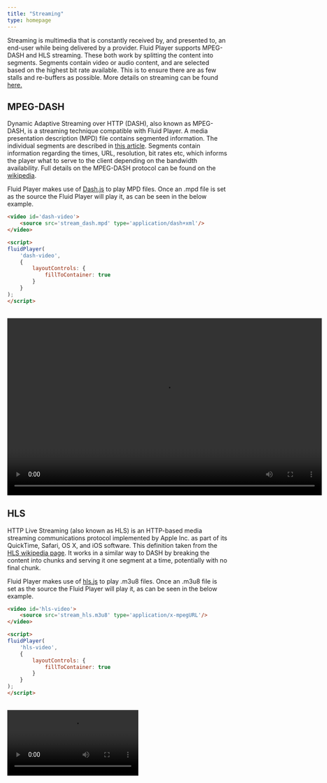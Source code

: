 ```yaml
---
title: "Streaming"
type: homepage
---
```



Streaming is multimedia that is constantly received by, and presented to, an end-user while being delivered by a provider.
Fluid Player supports MPEG-DASH and HLS streaming. These both work by splitting the content into segments. 
Segments contain video or audio content, and are selected based on the highest bit rate available. 
This is to ensure there are as few stalls and re-buffers as possible. More details on streaming can be found [here.](https://en.wikipedia.org/wiki/Streaming_media#Protocols)

## MPEG-DASH
Dynamic Adaptive Streaming over HTTP (DASH), also known as MPEG-DASH, is a streaming technique compatible with Fluid Player.
A media presentation description (MPD) file contains segmented information. The individual segments are described in [this article](https://www.brendanlong.com/the-structure-of-an-mpeg-dash-mpd.html).
Segments contain information regarding the times, URL, resolution, bit rates etc, which informs the player what to serve to the client depending on the bandwidth availability.
Full details on the MPEG-DASH protocol can be found on the [wikipedia](https://en.wikipedia.org/wiki/Dynamic_Adaptive_Streaming_over_HTTP).


Fluid Player makes use of [Dash.js](https://github.com/Dash-Industry-Forum/dash.js) to play MPD files. 
Once an .mpd file is set as the source the Fluid Player will play it, as can be seen in the below example.


```html
<video id='dash-video'>
    <source src='stream_dash.mpd' type='application/dash+xml'/>
</video>

<script>
fluidPlayer(
    'dash-video',
    {
        layoutControls: {
            fillToContainer: true
        }
    }
);
</script>
```

<br/>
<video id='dash-video' controls style="width:720px;height:405px;">
    <source src='stream_dash.mpd' type='application/dash+xml' title="720p" />
</video>


## HLS
HTTP Live Streaming (also known as HLS) is an HTTP-based media streaming communications protocol implemented by Apple Inc. as part of its QuickTime, Safari, OS X, and iOS software.
This definition taken from the [HLS wikipedia page](https://en.wikipedia.org/wiki/HTTP_Live_Streaming). 
It works in a similar way to DASH by breaking the content into chunks and serving it one segment at a time, potentially with no final chunk.


Fluid Player makes use of [hls.js](https://github.com/video-dev/hls.js) to play .m3u8 files.
Once an .m3u8 file is set as the source the Fluid Player will play it, as can be seen in the below example.

```html
<video id='hls-video'>
    <source src='stream_hls.m3u8' type='application/x-mpegURL'/>
</video>

<script>
fluidPlayer(
    'hls-video',
    {
        layoutControls: {
            fillToContainer: true
        }
    }
);
</script>
```

<br/>
<video id='hls-video'>
    <source src='http://184.72.239.149/vod/smil:BigBuckBunny.smil/playlist.m3u8' type='application/x-mpegURL'/>
</video>

<link rel="stylesheet" href="https://cdn.fluidplayer.com/v2/current/fluidplayer.min.css" type="text/css"/>
<script src="https://cdn.fluidplayer.com/v2/current/fluidplayer.min.js"/></script>
<script src="streaming.js"></script>